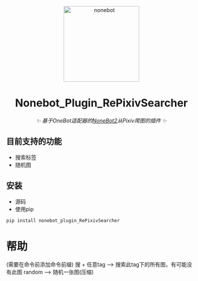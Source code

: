 <p align="center">
  <a href="https://v2.nonebot.dev/"><img src="https://v2.nonebot.dev/logo.png" width="200" height="200" alt="nonebot"></a>
</p>

<div align="center">
  
# Nonebot_Plugin_RePixivSearcher
  
_✨ 基于OneBot适配器的[NoneBot2](https://v2.nonebot.dev/)从Pixiv爬图的插件 ✨_
  
</div>

## 目前支持的功能

- 搜索标签
- 随机图

## 安装

- 源码
- 使用pip

```
pip install nonebot_plugin_RePixivSearcher
```

# 帮助  
(需要在命令前添加命令前缀)
搜 + 任意tag ——> 搜索此tag下的所有图，有可能没有此图
random ——> 随机一张图(压缩)
